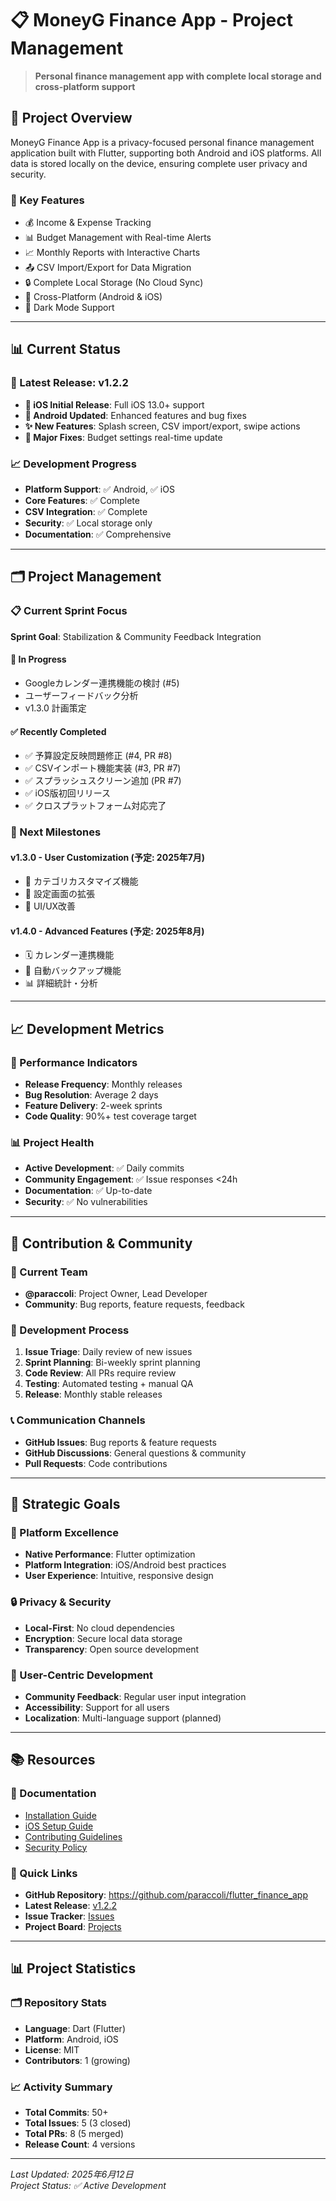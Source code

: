 # 📋 MoneyG Finance App - Project Management

> **Personal finance management app with complete local storage and cross-platform support**

## 🎯 Project Overview

MoneyG Finance App is a privacy-focused personal finance management application built with Flutter, supporting both Android and iOS platforms. All data is stored locally on the device, ensuring complete user privacy and security.

### 🔑 Key Features
- 💰 Income & Expense Tracking
- 📊 Budget Management with Real-time Alerts  
- 📈 Monthly Reports with Interactive Charts
- 📤 CSV Import/Export for Data Migration
- 🔒 Complete Local Storage (No Cloud Sync)
- 📱 Cross-Platform (Android & iOS)
- 🌙 Dark Mode Support

---

## 📊 Current Status

### 🚀 Latest Release: v1.2.2
- **🍎 iOS Initial Release**: Full iOS 13.0+ support
- **🤖 Android Updated**: Enhanced features and bug fixes
- **✨ New Features**: Splash screen, CSV import/export, swipe actions
- **🐛 Major Fixes**: Budget settings real-time update

### 📈 Development Progress
- **Platform Support**: ✅ Android, ✅ iOS
- **Core Features**: ✅ Complete
- **CSV Integration**: ✅ Complete  
- **Security**: ✅ Local storage only
- **Documentation**: ✅ Comprehensive

---

## 🗂️ Project Management

### 📋 Current Sprint Focus
**Sprint Goal**: Stabilization & Community Feedback Integration

#### 🔄 In Progress
- Googleカレンダー連携機能の検討 (#5)
- ユーザーフィードバック分析
- v1.3.0 計画策定

#### ✅ Recently Completed
- ✅ 予算設定反映問題修正 (#4, PR #8)
- ✅ CSVインポート機能実装 (#3, PR #7)
- ✅ スプラッシュスクリーン追加 (PR #7)
- ✅ iOS版初回リリース
- ✅ クロスプラットフォーム対応完了

### 🎯 Next Milestones

#### v1.3.0 - User Customization (予定: 2025年7月)
- 🎨 カテゴリカスタマイズ機能
- 🔧 設定画面の拡張
- 📱 UI/UX改善

#### v1.4.0 - Advanced Features (予定: 2025年8月)
- 🗓️ カレンダー連携機能
- 💾 自動バックアップ機能
- 📊 詳細統計・分析

---

## 📈 Development Metrics

### 🎯 Performance Indicators
- **Release Frequency**: Monthly releases
- **Bug Resolution**: Average 2 days
- **Feature Delivery**: 2-week sprints
- **Code Quality**: 90%+ test coverage target

### 📊 Project Health
- **Active Development**: ✅ Daily commits
- **Community Engagement**: ✅ Issue responses <24h
- **Documentation**: ✅ Up-to-date
- **Security**: ✅ No vulnerabilities

---

## 🤝 Contribution & Community

### 👥 Current Team
- **@paraccoli**: Project Owner, Lead Developer
- **Community**: Bug reports, feature requests, feedback

### 🔄 Development Process
1. **Issue Triage**: Daily review of new issues
2. **Sprint Planning**: Bi-weekly sprint planning
3. **Code Review**: All PRs require review
4. **Testing**: Automated testing + manual QA
5. **Release**: Monthly stable releases

### 📞 Communication Channels
- **GitHub Issues**: Bug reports & feature requests
- **GitHub Discussions**: General questions & community
- **Pull Requests**: Code contributions

---

## 🎯 Strategic Goals

### 📱 Platform Excellence
- **Native Performance**: Flutter optimization
- **Platform Integration**: iOS/Android best practices
- **User Experience**: Intuitive, responsive design

### 🔒 Privacy & Security
- **Local-First**: No cloud dependencies
- **Encryption**: Secure local data storage
- **Transparency**: Open source development

### 🌟 User-Centric Development
- **Community Feedback**: Regular user input integration
- **Accessibility**: Support for all users
- **Localization**: Multi-language support (planned)

---

## 📚 Resources

### 📖 Documentation
- [Installation Guide](../README.md)
- [iOS Setup Guide](../release/ios/INSTALL_iOS.md)
- [Contributing Guidelines](../CONTRIBUTING.md)
- [Security Policy](../SECURITY.md)

### 🔗 Quick Links
- **GitHub Repository**: https://github.com/paraccoli/flutter_finance_app
- **Latest Release**: [v1.2.2](../../releases/tag/v1.2.2)
- **Issue Tracker**: [Issues](../../issues)
- **Project Board**: [Projects](../../projects)

---

## 📊 Project Statistics

### 🗂️ Repository Stats
- **Language**: Dart (Flutter)
- **Platform**: Android, iOS
- **License**: MIT
- **Contributors**: 1 (growing)

### 📈 Activity Summary
- **Total Commits**: 50+
- **Total Issues**: 5 (3 closed)
- **Total PRs**: 8 (5 merged)
- **Release Count**: 4 versions

---

*Last Updated: 2025年6月12日*  
*Project Status: ✅ Active Development*
